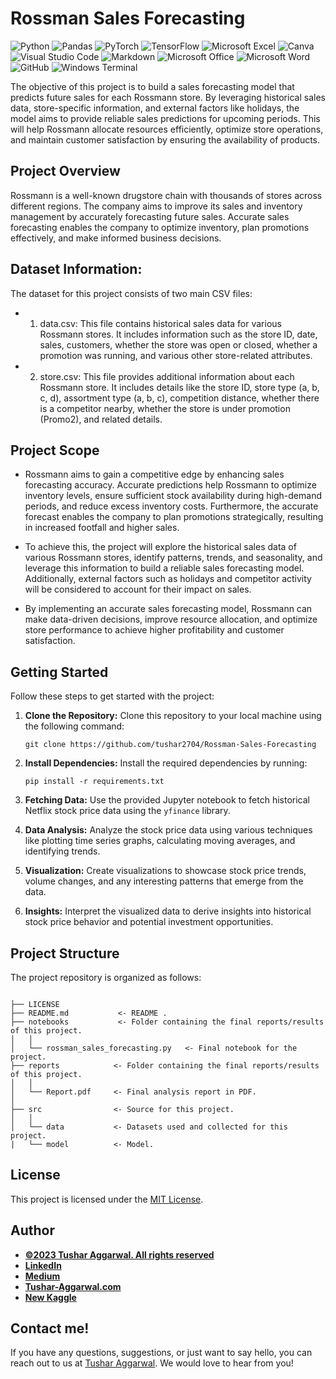 # Rossman Sales Forecasting 
![Python](https://img.shields.io/badge/Python-3776AB.svg?style=for-the-badge&logo=Python&logoColor=white)
![Pandas](https://img.shields.io/badge/pandas-%23150458.svg?style=for-the-badge&logo=pandas&logoColor=white)
![PyTorch](https://img.shields.io/badge/PyTorch-%23EE4C2C.svg?style=for-the-badge&logo=PyTorch&logoColor=white)
![TensorFlow](https://img.shields.io/badge/TensorFlow-%23FF6F00.svg?style=for-the-badge&logo=TensorFlow&logoColor=white)
![Microsoft Excel](https://img.shields.io/badge/Microsoft_Excel-217346?style=for-the-badge&logo=microsoft-excel&logoColor=white)
![Canva](https://img.shields.io/badge/Canva-%2300C4CC.svg?style=for-the-badge&logo=Canva&logoColor=white)
![Visual Studio Code](https://img.shields.io/badge/Visual%20Studio%20Code-0078d7.svg?style=for-the-badge&logo=visual-studio-code&logoColor=white)
![Markdown](https://img.shields.io/badge/markdown-%23000000.svg?style=for-the-badge&logo=markdown&logoColor=white)
![Microsoft Office](https://img.shields.io/badge/Microsoft_Office-D83B01?style=for-the-badge&logo=microsoft-office&logoColor=white)
![Microsoft Word](https://img.shields.io/badge/Microsoft_Word-2B579A?style=for-the-badge&logo=microsoft-word&logoColor=white)
![GitHub](https://img.shields.io/badge/github-%23121011.svg?style=for-the-badge&logo=github&logoColor=white)
![Windows Terminal](https://img.shields.io/badge/Windows%20Terminal-%234D4D4D.svg?style=for-the-badge&logo=windows-terminal&logoColor=white)

The objective of this project is to build a sales forecasting model that predicts future sales for each Rossmann store. By leveraging historical sales data, store-specific information, and external factors like holidays, the model aims to provide reliable sales predictions for upcoming periods. This will help Rossmann allocate resources efficiently, optimize store operations, and maintain customer satisfaction by ensuring the availability of products.

## Project Overview

Rossmann is a well-known drugstore chain with thousands of stores across different regions. The company aims to improve its sales and inventory management by accurately forecasting future sales. Accurate sales forecasting enables the company to optimize inventory, plan promotions effectively, and make informed business decisions.

## Dataset Information:
The dataset for this project consists of two main CSV files:
- 1. data.csv: This file contains historical sales data for various Rossmann stores. It includes information such as the store ID, date, sales, customers, whether the store was open or closed, whether a promotion was running, and various other store-related attributes.
- 2. store.csv: This file provides additional information about each Rossmann store. It includes details like the store ID, store type (a, b, c, d), assortment type (a, b, c), competition distance, whether there is a competitor nearby, whether the store is under promotion (Promo2), and related details.

## Project Scope
- Rossmann aims to gain a competitive edge by enhancing sales forecasting accuracy. Accurate predictions help Rossmann to optimize inventory levels, ensure sufficient stock availability during high-demand periods, and reduce excess inventory costs. Furthermore, the accurate forecast enables the company to plan promotions strategically, resulting in increased footfall and higher sales.

- To achieve this, the project will explore the historical sales data of various Rossmann stores, identify patterns, trends, and seasonality, and leverage this information to build a reliable sales forecasting model. Additionally, external factors such as holidays and competitor activity will be considered to account for their impact on sales.

- By implementing an accurate sales forecasting model, Rossmann can make data-driven decisions, improve resource allocation, and optimize store performance to achieve higher profitability and customer satisfaction.

## Getting Started

Follow these steps to get started with the project:

1. **Clone the Repository:** Clone this repository to your local machine using the following command:
   ```
   git clone https://github.com/tushar2704/Rossman-Sales-Forecasting
   ```

2. **Install Dependencies:** Install the required dependencies by running:
   ```
   pip install -r requirements.txt
   ```

3. **Fetching Data:** Use the provided Jupyter notebook to fetch historical Netflix stock price data using the `yfinance` library.

4. **Data Analysis:** Analyze the stock price data using various techniques like plotting time series graphs, calculating moving averages, and identifying trends.

5. **Visualization:** Create visualizations to showcase stock price trends, volume changes, and any interesting patterns that emerge from the data.

6. **Insights:** Interpret the visualized data to derive insights into historical stock price behavior and potential investment opportunities.

## Project Structure

The project repository is organized as follows:

```

├── LICENSE
├── README.md           <- README .
├── notebooks           <- Folder containing the final reports/results of this project.
│   │
│   └── rossman_sales_forecasting.py   <- Final notebook for the project.
├── reports            <- Folder containing the final reports/results of this project.
│   │
│   └── Report.pdf     <- Final analysis report in PDF.
│   
├── src                <- Source for this project.
│   │
│   └── data           <- Datasets used and collected for this project.
|   └── model          <- Model.

```

## License

This project is licensed under the [MIT License](LICENSE).
## Author
- <ins><b>©2023 Tushar Aggarwal. All rights reserved</b></ins>
- <b>[LinkedIn](https://www.linkedin.com/in/tusharaggarwalinseec/)</b>
- <b>[Medium](https://medium.com/@tushar_aggarwal)</b> 
- <b>[Tushar-Aggarwal.com](https://www.tushar-aggarwal.com/)</b>
- <b>[New Kaggle](https://www.kaggle.com/tagg27)</b> 

## Contact me!
If you have any questions, suggestions, or just want to say hello, you can reach out to us at [Tushar Aggarwal](mailto:info@tushar-aggarwal.com). We would love to hear from you!


